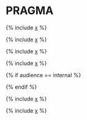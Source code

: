 # PRAGMA

{% include [x](_includes/pragma/definition.md) %}

{% include [x](_includes/pragma/global.md) %}

{% include [x](_includes/pragma/yson.md) %}

{% include [x](_includes/pragma/files.md) %}

{% if audience == internal %}

{% endif %}


{% include [x](../syntax/_includes/pragma_yt.md) %}




{% include [x](_includes/pragma/debug.md) %}
